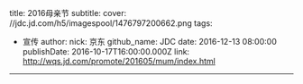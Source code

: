 title: 2016母亲节
subtitle: 
cover: //jdc.jd.com/h5/imagespool/1476797200662.png
tags:
  - 宣传
author:
  nick: 京东
  github_name: JDC
date: 2016-12-13 08:00:00
publishDate: 2016-10-17T16:00:00.000Z
link: http://wqs.jd.com/promote/201605/mum/index.html

---